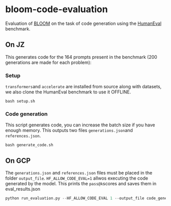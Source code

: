 # bloom-code-evaluation
Evaluation of [BLOOM](https://huggingface.co/bigscience/bloom) on the task of code generation using the [HumanEval](https://huggingface.co/datasets/openai_humaneval) benchmark.

## On JZ
This generates code for the 164 prompts present in the benchmark (200 generations are made for each problem):
### Setup
`transformers`and `accelerate` are installed from source along with datasets, we also clone the HumanEval benchmark to use it OFFLINE.
```
bash setup.sh
```

### Code generation
This script generates code, you can increase the batch size if you have enough memory. This outputs two files `generations.json`and `references.json`. 
```
bash generate_code.sh
```

## On GCP
The `generations.json` and `references.json` files must be placed in the folder `output_file`. `HF_ALLOW_CODE_EVAL=1` allwos executing the code generated by the model. This prints the `pass@k`scores and saves them in eval_results.json

```python
python run_evaluation.py --HF_ALLOW_CODE_EVAL 1 --output_file code_generations
```
